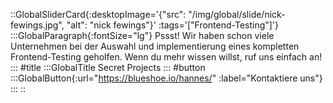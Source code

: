 ::GlobalSliderCard{:desktopImage='{"src": "/img/global/slide/nick-fewings.jpg", "alt": "nick fewings"}' :tags='["Frontend-Testing"]'}
:::GlobalParagraph{:fontSize="lg"}
Pssst! Wir haben schon viele Unternehmen bei der Auswahl und implementierung eines kompletten Frontend-Testing geholfen. Wenn du mehr wissen willst, ruf uns einfach an!
:::
#title
:::GlobalTitle
Secret Projects
:::
#button
:::GlobalButton{:url="https://blueshoe.io/hannes/" :label="Kontaktiere uns"}
:::
::